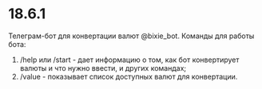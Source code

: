 # 18.6.1
Телеграм-бот для конвертации валют @bixie_bot. 
Команды для работы бота:
1. /help или /start - дает информацию о том, как бот конвертирует валюты и что нужно ввести, и других командах;
2. /value - показывает список доступных валют для конвертации.
